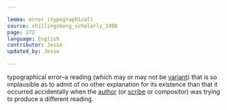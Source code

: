 ```yaml
---

lemma: error (typographical)
source: shillingsburg_scholarly_1986
page: 172
language: English
contributor: Jesse
updated_by: Jesse

---
```


typographical error–a reading (which may or may not be [variant](variant.html)) that is so implausible as to admit of no other explanation for its existence than that it occurred accidentally when the [author](author.html) (or [scribe](scribe.html) or compositor) was trying to produce a different reading.
